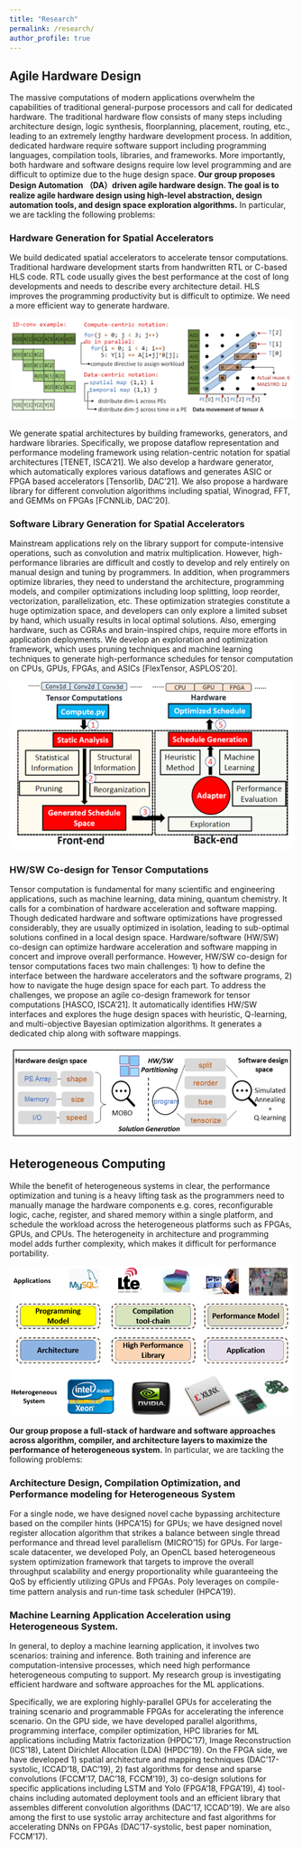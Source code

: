 ```yaml
---
title: "Research"
permalink: /research/
author_profile: true
---
```


## Agile Hardware Design 
The massive computations of modern applications overwhelm the capabilities of traditional general-purpose processors and call for dedicated hardware. The traditional hardware flow consists of many steps including architecture design, logic synthesis, floorplanning, placement, routing, etc., leading to an extremely lengthy hardware development process. In addition, dedicated hardware require software support including programming languages, compilation tools, libraries, and frameworks. More importantly, both hardware and software designs require low level programming and are difficult to optimize due to the huge design space. **Our group proposes Design Automation （DA）driven agile hardware design. The goal is to realize agile hardware design using high-level abstraction, design automation tools, and design space exploration algorithms.** In particular, we are tackling the following problems:

### Hardware Generation for Spatial Accelerators
We build dedicated spatial accelerators to accelerate tensor computations. Traditional hardware development starts from handwritten RTL or C-based HLS code. RTL code usually gives the best performance at the cost of long developments and needs to describe every architecture detail. HLS improves the programming productivity but is difficult to optimize. We need a more efficient way to generate hardware. 

<img src="/images/image001.png" />
 
We generate spatial architectures by building frameworks, generators, and hardware libraries. Specifically, we propose dataflow representation and performance modeling framework using relation-centric notation for spatial architectures [TENET, ISCA’21]. We also develop a hardware generator, which automatically explores various dataflows and generates ASIC or FPGA based accelerators [Tensorlib, DAC’21]. We also propose a hardware library for different convolution algorithms including spatial, Winograd, FFT, and GEMMs on FPGAs [FCNNLib, DAC’20]. 

### Software Library Generation for Spatial Accelerators
Mainstream applications rely on the library support for compute-intensive operations, such as convolution and matrix multiplication. However, high-performance libraries are difficult and costly to develop and rely entirely on manual design and tuning by programmers. In addition, when programmers optimize libraries, they need to understand the architecture, programming models, and compiler optimizations including loop splitting, loop reorder, vectorization, parallelization, etc. These optimization strategies constitute a huge optimization space, and developers can only explore a limited subset by hand, which usually results in local optimal solutions. Also, emerging hardware, such as CGRAs and brain-inspired chips, require more efforts in application deployments. We develop an exploration and optimization framework, which uses pruning techniques and machine learning techniques to generate high-performance schedules for tensor computation on CPUs, GPUs, FPGAs, and ASICs [FlexTensor, ASPLOS’20].

<img src="/images/image002.png" />
 
### HW/SW Co-design for Tensor Computations
Tensor computation is fundamental for many scientific and engineering applications, such as machine learning, data mining, quantum chemistry. It calls for a combination of hardware acceleration and software mapping. Though dedicated hardware and software optimizations have progressed considerably, they are usually optimized in isolation, leading to  sub-optimal solutions confined in a local design space. Hardware/software (HW/SW) co-design can optimize hardware acceleration and software mapping in concert and improve overall performance. However, HW/SW co-design for tensor computations faces two main challenges: 1) how to define the interface between the hardware accelerators and the software programs, 2) how to navigate the huge design space for each part. To address the challenges, we propose an agile co-design framework for tensor computations [HASCO, ISCA’21].  It automatically identifies HW/SW interfaces and explores the huge design spaces with heuristic, Q-learning, and multi-objective Bayesian optimization algorithms. It generates a dedicated chip along with software mappings. 
 
<img src="/images/image003.png" />

## Heterogeneous Computing
While the benefit of heterogeneous systems in clear, the performance optimization and tuning is a heavy lifting task as the programmers need to manually manage the hardware components e.g. cores, reconfigurable logic, cache, register, and shared memory within a single platform, and schedule the workload across the heterogeneous platforms such as FPGAs, GPUs, and CPUs. The heterogeneity in architecture and programming model adds further complexity, which makes it difficult for performance portability. 

<img src="/images/image004.png" />
 
**Our group propose a full-stack of hardware and software approaches across algorithm, compiler, and architecture layers to maximize the performance of heterogeneous system.** In particular, we are tackling the following problems:

### Architecture Design, Compilation Optimization, and Performance modeling for Heterogeneous System
For a single node, we have designed novel cache bypassing architecture based on the compiler hints (HPCA’15) for GPUs; we have designed novel register allocation algorithm that strikes a balance between single thread performance and thread level parallelism (MICRO’15) for GPUs. For large-scale datacenter, we developed Poly, an OpenCL based heterogeneous system optimization framework that targets to improve the overall throughput scalability and energy proportionality while guaranteeing the QoS by efﬁciently utilizing GPUs and FPGAs. Poly leverages on compile-time pattern analysis and run-time task scheduler (HPCA’19).

### Machine Learning Application Acceleration using Heterogeneous System.
In general, to deploy a machine learning application, it involves two scenarios: training and inference. Both training and inference are computation-intensive processes, which need high performance heterogeneous computing to support. My research group is investigating efficient hardware and software approaches for the ML applications.  

Specifically, we are exploring highly-parallel GPUs for accelerating the training scenario and programmable FPGAs for accelerating the inference scenario. On the GPU side, we have developed parallel algorithms, programming interface, compiler optimization, HPC libraries for ML applications including Matrix factorization (HPDC’17), Image Reconstruction (ICS’18), Latent Dirichlet Allocation (LDA) (HPDC’19). On the FPGA side, we have developed 1) spatial architecture and mapping techniques (DAC’17-systolic, ICCAD’18, DAC’19), 2) fast algorithms for dense and sparse convolutions (FCCM’17, DAC’18, FCCM’19), 3) co-design solutions for specific applications including LSTM and Yolo (FPGA’18, FPGA’19), 4) tool-chains including automated deployment tools and an efficient library that assembles different convolution algorithms (DAC’17, ICCAD’19). We are also among the first to use systolic array architecture and fast algorithms for accelerating DNNs on FPGAs (DAC’17-systolic, best paper nomination, FCCM’17).

